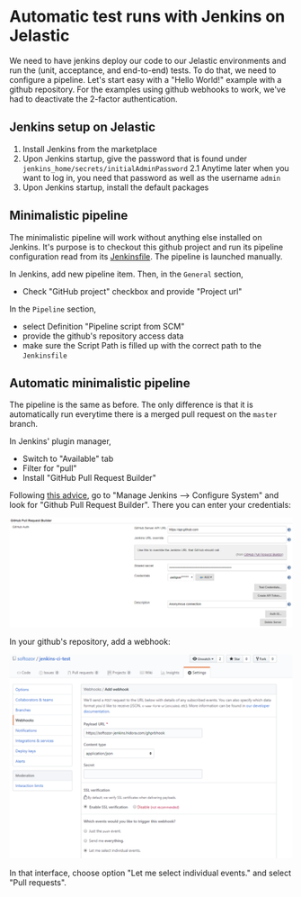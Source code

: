 # Automatic test runs with Jenkins on Jelastic

We need to have jenkins deploy our code to our Jelastic environments and run the (unit, acceptance, and end-to-end) tests. To do that, we need to configure a pipeline. Let's start easy with a "Hello World!" example with a github repository. For the examples using github webhooks to work, we've had to deactivate the 2-factor authentication.

## Jenkins setup on Jelastic

1. Install Jenkins from the marketplace
2. Upon Jenkins startup, give the password that is found under `jenkins_home/secrets/initialAdminPassword`
2.1 Anytime later when you want to log in, you need that password as well as the username `admin`
3. Upon Jenkins startup, install the default packages

## Minimalistic pipeline

The minimalistic pipeline will work without anything else installed on Jenkins. It's purpose is to checkout this github project and run its pipeline configuration read from its [Jenkinsfile](Jenkinsfile_minimal_HelloWorld). The pipeline is launched manually.

In Jenkins, add new pipeline item. Then, in the `General` section,

* Check "GitHub project" checkbox and provide "Project url"

In the `Pipeline` section,

* select Definition "Pipeline script from SCM"
* provide the github's repository access data
* make sure the Script Path is filled up with the correct path to the `Jenkinsfile`

## Automatic minimalistic pipeline

The pipeline is the same as before. The only difference is that it is automatically run everytime there is a merged pull request on the `master` branch.

In Jenkins' plugin manager,

* Switch to "Available" tab
* Filter for "pull"
* Install "GitHub Pull Request Builder"

Following [this advice](https://devopscube.com/jenkins-build-trigger-github-pull-request/), go to "Manage Jenkins --> Configure System" and look for "Github Pull Request Builder". There you can enter your credentials:

![Github Pull Request Builder configuration in Jenkins](doc/img/github-pull-request-builder-jenkins.png)

In your github's repository, add a webhook:

![Add webhook to github respository](doc/img/github-repo-webhook.png)

In that interface, choose option "Let me select individual events." and select "Pull requests".